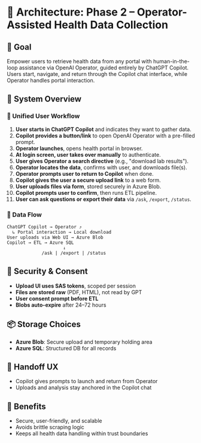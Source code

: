 # 📐 Architecture: Phase 2 – Operator-Assisted Health Data Collection

## 🎯 Goal
Empower users to retrieve health data from any portal with human-in-the-loop assistance via OpenAI Operator, guided entirely by ChatGPT Copilot. Users start, navigate, and return through the Copilot chat interface, while Operator handles portal interaction.

## 🧱 System Overview

### 👤 Unified User Workflow
1. **User starts in ChatGPT Copilot** and indicates they want to gather data.
2. **Copilot provides a button/link** to open OpenAI Operator with a pre-filled prompt.
3. **Operator launches**, opens health portal in browser.
4. **At login screen, user takes over manually** to authenticate.
5. **User gives Operator a search directive** (e.g., "download lab results").
6. **Operator locates the data**, confirms with user, and downloads file(s).
7. **Operator prompts user to return to Copilot** when done.
8. **Copilot gives the user a secure upload link** to a web form.
9. **User uploads files via form**, stored securely in Azure Blob.
10. **Copilot prompts user to confirm**, then runs ETL pipeline.
11. **User can ask questions or export their data** via `/ask`, `/export`, `/status`.

### 🔀 Data Flow
```
ChatGPT Copilot → Operator ⤴
  ↳ Portal interaction → Local download
User uploads via Web UI → Azure Blob
Copilot → ETL → Azure SQL
                     ↓
             /ask | /export | /status
```

## 🔐 Security & Consent
- **Upload UI uses SAS tokens**, scoped per session
- **Files are stored raw** (PDF, HTML), not read by GPT
- **User consent prompt before ETL**
- **Blobs auto-expire** after 24–72 hours

## 📦 Storage Choices
- **Azure Blob**: Secure upload and temporary holding area
- **Azure SQL**: Structured DB for all records

## 🔁 Handoff UX
- Copilot gives prompts to launch and return from Operator
- Uploads and analysis stay anchored in the Copilot chat

## 🧠 Benefits
- Secure, user-friendly, and scalable
- Avoids brittle scraping logic
- Keeps all health data handling within trust boundaries